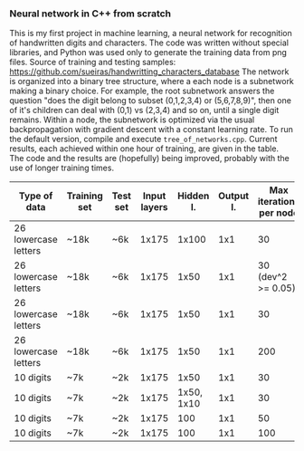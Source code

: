### Neural network in C++ from scratch


This is my first project in machine learning, a neural network for recognition of handwritten digits and characters.
The code was written without special libraries, and Python was used only to generate the training data from png files. Source of training and testing samples: https://github.com/sueiras/handwritting_characters_database
The network is organized into a binary tree structure, where a each node is a subnetwork making a binary choice. For example, the root subnetwork answers the question "does the digit belong to subset (0,1,2,3,4) or (5,6,7,8,9)", then one of it's children can deal with (0,1) vs (2,3,4) and so on, until a single digit remains. Within a node, the subnetwork is optimized via the usual backpropagation with gradient descent with a constant learning rate. 
To run the default version, compile and execute `tree_of_networks.cpp`. 
Current results, each achieved within one hour of training, are given in the table. 
The code and the results are (hopefully) being improved, probably with the use of longer training times. 





| Type of data          | Training set | Test set    | Input layers | Hidden l.  | Output l. | Max iterations per node | Training accuracy | Test accuracy |  
| ----------------------| -------------| ----------- | -------------| ---------- | --------- | ----------------------- | ------------------| ------------- |
| 26 lowercase letters  | ~18k         | ~6k         | 1x175        | 1x100      | 1x1       | 30                      | 95%               | 63%           |
| 26 lowercase letters  | ~18k         | ~6k         | 1x175        | 1x50       | 1x1       | 30 (dev^2 >= 0.05)      | 82%               | 59%           | 
| 26 lowercase letters  | ~18k         | ~6k         | 1x175        | 1x50       | 1x1       | 30                      | 92%               | 63%           | 
| 26 lowercase letters  | ~18k         | ~6k         | 1x175        | 1x50       | 1x1       | 200                     | 97%               | 65%           | 
| 10 digits             | ~7k          | ~2k         | 1x175        | 1x50       | 1x1       | 30                      | 98%               | 80%           | 
| 10 digits             | ~7k          | ~2k         | 1x175        | 1x50, 1x10 | 1x1       | 30                      | 99%               | 80%           | 
| 10 digits             | ~7k          | ~2k         | 1x175        | 100        | 1x1       | 50                      | 99%               | 81%           | 
| 10 digits             | ~7k          | ~2k         | 1x175        | 100        | 1x1       | 100                     | 99%               | 82%           | 
